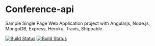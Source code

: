 Conference-api
==============
Sample Single Page Web Application project with Angularjs, Node.js, MongoDB, Express, Heroku, Travis, Shippable.

[![Build Status](https://travis-ci.org/newaeonweb/conference-api.svg?branch=master)](https://travis-ci.org/newaeonweb/conference-api) 
[![Build Status](https://api.shippable.com/projects/5422e74e78826375c3f0e312/badge?branchName=master)](https://app.shippable.com/projects/5422e74e78826375c3f0e312/builds/latest)
